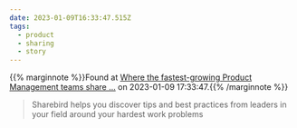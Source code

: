 ```yaml
---
date: 2023-01-09T16:33:47.515Z
tags:
  - product
  - sharing
  - story
---
```

{{% marginnote %}}Found at [Where the fastest-growing Product Management teams share ...](https://sharebird.com/?h=product-management) on 2023-01-09 17:33:47.{{% /marginnote %}}

> Sharebird helps you discover tips and best practices from leaders in your field around your hardest work problems

